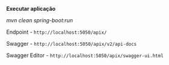 **Executar aplicação**

_mvn clean spring-boot:run_

Endpoint - `http://localhost:5050/apix/`  

Swagger -
`http://localhost:5050/apix/v2/api-docs`

Swagger Editor -
`http://localhost:5050/apix/swagger-ui.html`


